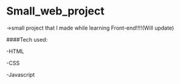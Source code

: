 # Small_web_project

->small project that I made while learning Front-end!!!!(Will update)


####Tech used:

  -HTML

  -CSS

  -Javascript
